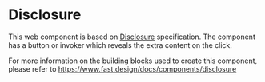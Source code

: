 # Disclosure

This web component is based on [Disclosure](https://w3c.github.io/aria-practices/#disclosure) specification. The component has a button or invoker which reveals the extra content on the click.

For more information on the building blocks used to create this component, please refer to https://www.fast.design/docs/components/disclosure